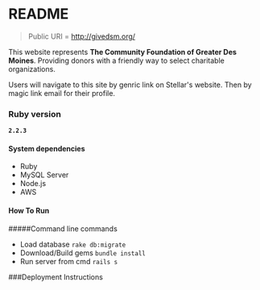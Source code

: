 # README

>Public URI = http://givedsm.org/

This website represents **The Community Foundation of Greater Des Moines**. Providing donors with a friendly way to select charitable organizations.

Users will navigate to this site by genric link on Stellar's website. Then by magic link email for their profile.
### Ruby version
**`2.2.3`**
#### System dependencies

- Ruby
- MySQL Server
- Node.js
- AWS 

####  How To Run
#####Command line commands
* Load database `rake db:migrate`
* Download/Build gems `bundle install`
* Run server from cmd `rails s`

###Deployment Instructions
